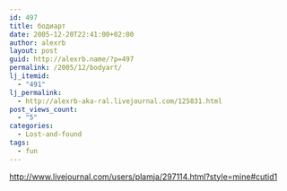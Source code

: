 ```yaml
---
id: 497
title: бодиарт
date: 2005-12-20T22:41:00+02:00
author: alexrb
layout: post
guid: http://alexrb.name/?p=497
permalink: /2005/12/bodyart/
lj_itemid:
  - "491"
lj_permalink:
  - http://alexrb-aka-ral.livejournal.com/125831.html
post_views_count:
  - "5"
categories:
  - Lost-and-found
tags:
  - fun
---
```

http://www.livejournal.com/users/plamja/297114.html?style=mine#cutid1